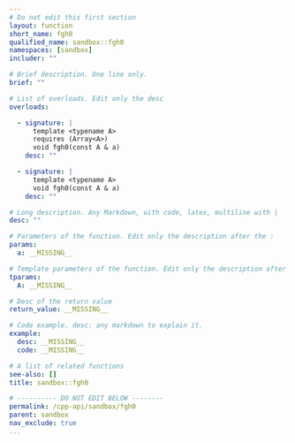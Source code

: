 ```yaml
---
# Do not edit this first section
layout: function
short_name: fgh0
qualified_name: sandbox::fgh0
namespaces: [sandbox]
includer: ""

# Brief description. One line only.
brief: ""

# List of overloads. Edit only the desc
overloads:

  - signature: |
      template <typename A>
      requires (Array<A>)
      void fgh0(const A & a)
    desc: ""

  - signature: |
      template <typename A>
      void fgh0(const A & a)
    desc: ""

# Long description. Any Markdown, with code, latex, multiline with |
desc: ""

# Parameters of the function. Edit only the description after the :
params:
  a: __MISSING__

# Template parameters of the function. Edit only the description after the :
tparams:
  A: __MISSING__

# Desc of the return value
return_value: __MISSING__

# Code example. desc: any markdown to explain it.
example:
  desc: __MISSING__
  code: __MISSING__

# A list of related functions
see-also: []
title: sandbox::fgh0

# ---------- DO NOT EDIT BELOW --------
permalink: /cpp-api/sandbox/fgh0
parent: sandbox
nav_exclude: true
...
```



